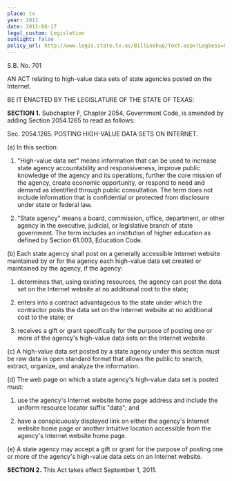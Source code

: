 ```yaml
---
place: tx
year: 2011
date: 2011-06-17
legal_custom: Legislation
sunlight: false
policy_url: http://www.legis.state.tx.us/BillLookup/Text.aspx?LegSess=82R&Bill=SB701
---
```


S.B. No. 701

AN ACT relating to high-value data sets of state agencies posted on the Internet.

BE IT ENACTED BY THE LEGISLATURE OF THE STATE OF TEXAS:

**SECTION 1.**  Subchapter F, Chapter 2054, Government Code, is amended by adding Section 2054.1265 to read as follows:

Sec. 2054.1265.  POSTING HIGH-VALUE DATA SETS ON INTERNET.

(a)  In this section:

1. <span class="def-data"><span class="g-goals-and-values">"High-value data set" means information that can be used to increase state agency accountability and responsiveness, improve public knowledge of the agency and its operations, further the core mission of the agency, create economic opportunity, or respond to need and demand as identified through public consultation.</span>  <span class="g-sensitive-information">The term does not include information that is confidential or protected from disclosure under state or federal law.</span></span>

2. "State agency" means a board, commission, office, department, or other agency in the executive, judicial, or legislative branch of state government. The term includes an institution of higher education as defined by Section 61.003, Education Code.

(b)  <span class="g-proactive-release"><span class="g-prioritization"><span class="g-outside-services">Each state agency shall post on a generally accessible Internet website maintained by or for the agency each high-value data set created or maintained by the agency,</span></span></span> if the agency:

1. <span class="g-prioritization"><span class="g-outside-services">determines that, using existing resources, the agency can post the data set on the Internet website at no additional cost to the state;</span></span>

2. <span class="g-prioritization"><span class="g-outside-services">enters into a contract advantageous to the state under which the contractor posts the data set on the Internet website at no additional cost to the state;</span> or</span>

3. <span class="g-prioritization">receives a gift or grant specifically for the purpose of posting one or more of the agency's high-value data sets on the Internet website.</span>

(c)  <span class="g-open-formats">A high-value data set posted by a state agency under this section must be raw data in open standard format that allows the public to search, extract, organize, and analyze the information.</span>

(d)  The web page on which a state agency's high-value data set is posted must:

1. use the agency's Internet website home page address and include the uniform resource locator suffix "data"; and

2. have a conspicuously displayed link on either the agency's Internet website home page or another intuitive location accessible from the agency's Internet website home page.

(e)  A state agency may accept a gift or grant for the purpose of posting one or more of the agency's high-value data sets on an Internet website.

**SECTION 2.**  This Act takes effect September 1, 2011.
